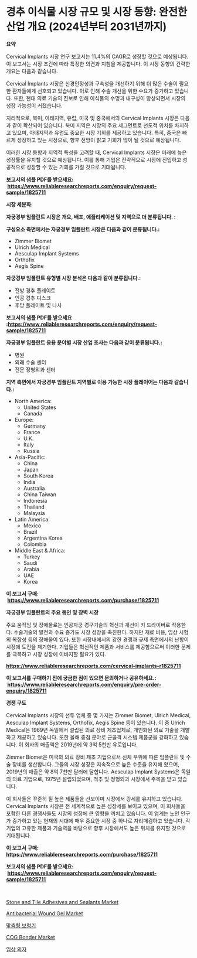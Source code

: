 <p><h1>경추 이식물 시장 규모 및 시장 동향: 완전한 산업 개요 (2024년부터 2031년까지)</h1></p><p><strong>요약</strong></p>
<p><p>Cervical Implants 시장 연구 보고서는 11.4%의 CAGR로 성장할 것으로 예상됩니다. 이 보고서는 시장 조건에 따라 특정한 의견과 지침을 제공합니다. 이 시장 동향의 간략한 개요는 다음과 같습니다. </p><p>Cervical Implants 시장은 신경안정성과 구속성을 개선하기 위해 더 많은 수술이 필요한 환자들에게 선호되고 있습니다. 이로 인해 수술 개선을 위한 수요가 증가하고 있습니다. 또한, 현대 의료 기술의 진보로 인해 이식물의 수명과 내구성이 향상되면서 시장의 성장 가능성이 커졌습니다. </p><p>지리적으로, 북미, 아태지역, 유럽, 미국 및 중국에서의 Cervical Implants 시장은 다음과 같이 확산되어 있습니다. 북미 지역은 시장의 주요 세그먼트로 선도적 위치를 차지하고 있으며, 아태지역과 유럽도 중요한 시장 기회를 제공하고 있습니다. 특히, 중국은 빠르게 성장하고 있는 시장으로, 향후 전망이 밝고 기회가 많이 될 것으로 예상됩니다. </p><p>이러한 시장 동향과 지역적 특성을 고려할 때, Cervical Implants 시장은 미래에 높은 성장률을 유지할 것으로 예상됩니다. 이를 통해 기업은 전략적으로 시장에 진입하고 성공적으로 성장할 수 있는 기회를 가질 것으로 기대됩니다.</p></p>
<p><strong>보고서의 샘플 PDF를 받으세요: &nbsp;<a href="https://www.reliableresearchreports.com/enquiry/request-sample/1825711">https://www.reliableresearchreports.com/enquiry/request-sample/1825711</a></strong></p>
<p><strong>시장 세분화:</strong></p>
<p><strong> 자궁경부 임플란트 시장은 개요, 배포, 애플리케이션 및 지역으로 더 분류됩니다. :</strong></p>
<p><strong>구성요소 측면에서는 자궁경부 임플란트 시장은 다음과 같이 분류됩니다.:</strong></p>
<p><ul><li>Zimmer Biomet</li><li>Ulrich Medical</li><li>Aesculap Implant Systems</li><li>Orthofix</li><li>Aegis Spine</li></ul></p>
<p><strong> 자궁경부 임플란트 유형별 시장 분석은 다음과 같이 분류됩니다.:</strong></p>
<p><ul><li>전방 경추 플레이트</li><li>인공 경추 디스크</li><li>후방 플레이트 및 나사</li></ul></p>
<p><strong>보고서의 샘플 PDF를 받으세요 :<a href="https://www.reliableresearchreports.com/enquiry/request-sample/1825711">https://www.reliableresearchreports.com/enquiry/request-sample/1825711</a></strong></p>
<p><strong> 자궁경부 임플란트 응용 분야별 시장 산업 조사는 다음과 같이 분류됩니다.:</strong></p>
<p><ul><li>병원</li><li>외래 수술 센터</li><li>전문 정형외과 센터</li></ul></p>
<p><strong>지역 측면에서 자궁경부 임플란트 지역별로 이용 가능한 시장 플레이어는 다음과 같습니다.:</strong></p>
<p><ul>
    <li>
        North America:
        <ul>
            <li>United States</li>
            <li>Canada</li>
        </ul>
    </li>
    <li>
        Europe:
        <ul>
            <li>Germany</li>
            <li>France</li>
            <li>U.K.</li>
            <li>Italy</li>
            <li>Russia</li>
        </ul>
    </li>
    <li>
        Asia-Pacific:
        <ul>
            <li>China</li>
            <li>Japan</li>
            <li>South Korea</li>
            <li>India</li>
            <li>Australia</li>
            <li>China Taiwan</li>
            <li>Indonesia</li>
            <li>Thailand</li>
            <li>Malaysia</li>
        </ul>
    </li>
    <li>
        Latin America:
        <ul>
            <li>Mexico</li>
            <li>Brazil</li>
            <li>Argentina Korea</li>
            <li>Colombia</li>
        </ul>
    </li>
    <li>
        Middle East & Africa:
        <ul>
            <li>Turkey</li>
            <li>Saudi</li>
            <li>Arabia</li>
            <li>UAE</li>
            <li>Korea</li>
        </ul>
    </li>
    </ul></p>
<p><strong>이 보고서 구매: &nbsp;<a href="https://www.reliableresearchreports.com/purchase/1825711">https://www.reliableresearchreports.com/purchase/1825711</a></strong></p>
<p><strong>자궁경부 임플란트의 주요 동인 및 장벽 시장</strong></p>
<p><p>주요 움직임 및 장애물로는 인공자궁 경구기술의 혁신과 개선이 키 드라이버로 작용한다. 수술기술의 발전과 수요 증가도 시장 성장을 촉진한다. 하지만 재료 비용, 임상 시험의 복잡성 등의 장애물이 있다. 또한 시장내에서의 강한 경쟁과 규제 측면에서의 난항이 시장에 도전을 제기한다. 기업들은 혁신적인 제품과 서비스를 제공함으로써 이러한 문제를 극복하고 시장 성장에 이바지할 필요가 있다.</p></p>
<p><strong><a href="https://www.reliableresearchreports.com/cervical-implants-r1825711">https://www.reliableresearchreports.com/cervical-implants-r1825711</a></strong></p>
<p><strong>이 보고서를 구매하기 전에 궁금한 점이 있으면 문의하거나 공유하세요.: &nbsp;<a href="https://www.reliableresearchreports.com/enquiry/pre-order-enquiry/1825711">https://www.reliableresearchreports.com/enquiry/pre-order-enquiry/1825711</a></strong></p>
<p><strong>경쟁 구도</strong></p>
<p><p>Cervical Implants 시장의 선두 업체 중 몇 가지는 Zimmer Biomet, Ulrich Medical, Aesculap Implant Systems, Orthofix, Aegis Spine 등이 있습니다. 이 중 Ulrich Medical은 1969년 독일에서 설립된 의료 장비 제조업체로, 개인화된 의료 기술을 개발하고 제공하고 있습니다. 또한 올해 중점 분야로 근골격 시스템 제품군을 강화하고 있습니다. 이 회사의 매출액은 2019년에 약 3억 5천만 유로입니다.</p><p>Zimmer Biomet은 미국의 의료 장비 제조 기업으로서 신체 부위에 따른 임플란트 및 수술 장비를 생산합니다. 그들의 시장 성장은 지속적으로 높은 수준을 유지해 왔으며, 2019년의 매출은 약 8억 7천만 달러에 달합니다. Aesculap Implant Systems은 독일의 의료 기업으로, 1975년 설립되었으며, 척추 및 정형외과 시장에서 주목을 받고 있습니다.</p><p>이 회사들은 꾸준히 질 높은 제품들을 선보이며 시장에서 강세를 유지하고 있습니다. Cervical Implants 시장은 전 세계적으로 높은 성장세를 보이고 있으며, 이 회사들을 포함한 다른 경쟁사들도 시장의 성장에 큰 영향을 끼치고 있습니다. 이 업계는 노인 인구가 증가하고 있는 현재의 시대에 매우 중요한 시장 중 하나로 자리매김하고 있습니다. 각 기업의 고유한 제품과 기술력을 바탕으로 향후 시장에서도 높은 위치를 유지할 것으로 기대됩니다.</p></p>
<p><strong>이 보고서 구매: &nbsp; <a href="https://www.reliableresearchreports.com/purchase/1825711">https://www.reliableresearchreports.com/purchase/1825711</a></strong></p>
<p><strong>보고서의 샘플 PDF를 받으세요: &nbsp;<a href="https://www.reliableresearchreports.com/enquiry/request-sample/1825711">https://www.reliableresearchreports.com/enquiry/request-sample/1825711</a></strong><strong></strong></p>
<p>&nbsp;</p>
<p><p><a href="https://issuu.com/reportprime-2/docs/stone-and-tile-adhesives-and-sealants-market-size-">Stone and Tile Adhesives and Sealants Market</a></p><p><a href="https://gentle-editor-9db.notion.site/Antibacterial-Wound-Gel-Market-Exploring-Market-Share-Market-Trends-and-Future-Growth-e27a4616c8324b4ea38d8191d3567cfd">Antibacterial Wound Gel Market</a></p><p><a href="https://github.com/Howaoole34545/Market-Research-Report-List-1/blob/main/972913131709.md">맞춤형 보청기</a></p><p><a href="https://view.publitas.com/reportprime-1/cog-bonder-market-analysis-and-sze-forecasted-for-period-from-2024-to-2031/">COG Bonder Market</a></p><p><a href="https://github.com/JackieFauhey9089475/Market-Research-Report-List-1/blob/main/847003631710.md">임상 의자</a></p></p>